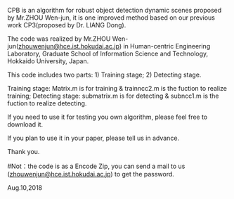 CPB is an algorithm for robust object detection dynamic scenes proposed by Mr.ZHOU Wen-jun, it is one improved method based on our previous work CP3(proposed by Dr. LIANG Dong).

The code was realized by Mr.ZHOU Wen-jun(zhouwenjun@hce.ist.hokudai.ac.jp) in Human-centric Engineering Laboratory, Graduate School of Information Science and Technology, Hokkaido University, Japan.

 This code includes two parts: 1) Training stage; 2) Detecting stage.

Training stage: Matrix.m is for training & trainncc2.m is the fuction to realize training; Detecting stage: submatrix.m is for detecting & subncc1.m is the fuction to realize detecting.


 If you need to use it for testing you own algorithm, please feel free to download it.

 If you plan to use it in your paper, please tell us in advance.

 Thank you.

 #Not：the code is as a Encode Zip, you can send a mail to us (zhouwenjun@hce.ist.hokudai.ac.jp) to get the password.
 
 Aug.10,2018
